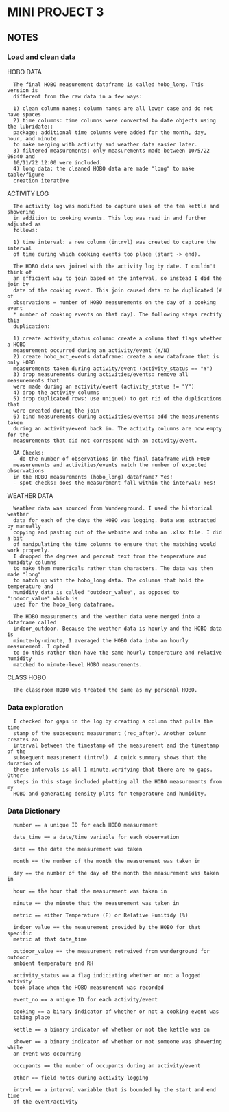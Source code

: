 # MINI PROJECT 3



## NOTES

### Load and clean data

  HOBO DATA 
  
      The final HOBO measurement dataframe is called hobo_long. This version is 
      different from the raw data in a few ways: 
      
      1) clean column names: column names are all lower case and do not have spaces
      2) time columns: time columns were converted to date objects using the lubridate:: 
      package; additional time columns were added for the month, day, hour, and minute 
      to make merging with activity and weather data easier later. 
      3) filtered measurements: only measurements made between 10/5/22 06:40 and 
      10/11/22 12:00 were included. 
      4) long data: the cleaned HOBO data are made "long" to make table/figure 
      creation iterative
    

  ACTIVITY LOG

      The activity log was modified to capture uses of the tea kettle and showering 
      in addition to cooking events. This log was read in and further adjusted as 
      follows: 
      
      1) time interval: a new column (intrvl) was created to capture the interval 
      of time during which cooking events too place (start -> end). 
      
      The HOBO data was joined with the activity log by date. I couldn't think of 
      an efficient way to join based on the interval, so instead I did the join by 
      date of the cooking event. This join caused data to be duplicated (# of 
      observations = number of HOBO measurements on the day of a cooking event 
      * number of cooking events on that day). The following steps rectify this 
      duplication: 
      
      1) create activity_status column: create a column that flags whether a HOBO
      measurement occurred during an activity/event (Y/N)
      2) create hobo_act_events dataframe: create a new dataframe that is only HOBO
      measurements taken during activity/event (activity_status == "Y")
      3) drop measurements during activities/events: remove all measurements that 
      were made during an activity/event (activity_status != "Y")
      4) drop the activity columns 
      5) drop duplicated rows: use unique() to get rid of the duplications that 
      were created during the join
      6) bind measurements during activities/events: add the measurements taken 
      during an activity/event back in. The activity columns are now empty for the 
      measurements that did not correspond with an activity/event. 
      
      QA Checks: 
      - do the number of observations in the final dataframe with HOBO 
      measurements and activities/events match the number of expected observations 
      in the HOBO measurements (hobo_long) dataframe? Yes! 
      - spot checks: does the measurement fall within the interval? Yes!

  WEATHER DATA 

      Weather data was sourced from Wunderground. I used the historical weather 
      data for each of the days the HOBO was logging. Data was extracted by manually
      copying and pasting out of the website and into an .xlsx file. I did a bit 
      of manipulating the time columns to ensure that the matching would work properly. 
      I dropped the degrees and percent text from the temperature and humidity columns
      to make them numericals rather than characters. The data was then made "long"
      to match up with the hobo_long data. The columns that hold the temperature and 
      humidity data is called "outdoor_value", as opposed to "indoor_value" which is 
      used for the hobo_long dataframe.
      
      The HOBO measurements and the weather data were merged into a dataframe called
      indoor_outdoor. Because the weather data is hourly and the HOBO data is 
      minute-by-minute, I averaged the HOBO data into an hourly measurement. I opted 
      to do this rather than have the same hourly temperature and relative humidity 
      matched to minute-level HOBO measurements. 
      
      
      

  CLASS HOBO

      The classroom HOBO was treated the same as my personal HOBO. 


### Data exploration

      I checked for gaps in the log by creating a column that pulls the time 
      stamp of the subsequent measurement (rec_after). Another column creates an 
      interval between the timestamp of the measurement and the timestamp of the 
      subsequent measurement (intrvl). A quick summary shows that the duration of 
      these intervals is all 1 minute,verifying that there are no gaps. Other 
      steps in this stage included plotting all the HOBO measurements from my 
      HOBO and generating density plots for temperature and humidity.
      
      
      
### Data Dictionary

      number == a unique ID for each HOBO measurement
      
      date_time == a date/time variable for each observation
      
      date == the date the measurement was taken
      
      month == the number of the month the measurement was taken in
      
      day == the number of the day of the month the measurement was taken in
      
      hour == the hour that the measurement was taken in
      
      minute == the minute that the measurement was taken in
      
      metric == either Temperature (F) or Relative Humitidy (%)
      
      indoor_value == the measurement provided by the HOBO for that specific 
      metric at that date_time
      
      outdoor_value == the measurement retreived from wunderground for outdoor 
      ambient temperature and RH
      
      activity_status == a flag indiciating whether or not a logged activity 
      took place when the HOBO measurement was recorded
      
      event_no == a unique ID for each activity/event
      
      cooking == a binary indicator of whether or not a cooking event was 
      taking place 
      
      kettle == a binary indicator of whether or not the kettle was on
      
      shower == a binary indicator of whether or not someone was showering while 
      an event was occurring
      
      occupants == the number of occupants during an activity/event 
      
      other == field notes during activity logging
      
      intrvl == a interval variable that is bounded by the start and end time 
      of the event/activity  
